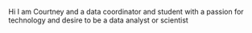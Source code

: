 Hi I am Courtney and a data coordinator and student with a passion for technology and desire to be a data analyst or scientist
